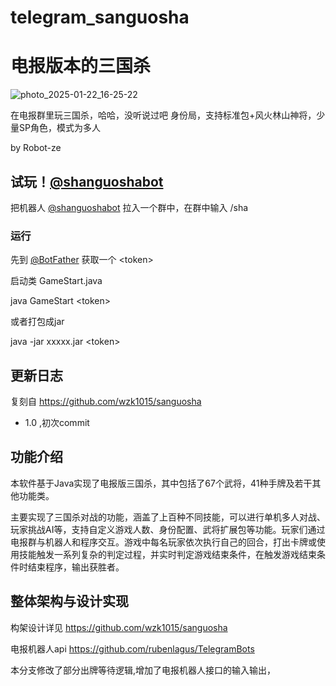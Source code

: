 # telegram_sanguosha
# 电报版本的三国杀

![photo_2025-01-22_16-25-22](https://github.com/user-attachments/assets/ea1faba8-4cd5-4418-8bd9-c3deae680ec8)

在电报群里玩三国杀，哈哈，没听说过吧
身份局，支持标准包+风火林山神将，少量SP角色，模式为多人

by Robot-ze



## 试玩！[@shanguoshabot](https://t.me/shanguoshabot) 

把机器人 [@shanguoshabot](https://t.me/shanguoshabot) 拉入一个群中，在群中输入 /sha

### 运行

先到 [@BotFather](https://t.me/BotFather) 获取一个 &lt;token&gt;

启动类 GameStart.java

java GameStart &lt;token&gt;

或者打包成jar

java -jar xxxxx.jar &lt;token&gt;
 
## 更新日志
复刻自 https://github.com/wzk1015/sanguosha
* 1.0  ,初次commit
 

## 功能介绍

本软件基于Java实现了电报版三国杀，其中包括了67个武将，41种手牌及若干其他功能类。

主要实现了三国杀对战的功能，涵盖了上百种不同技能，可以进行单机多人对战、玩家挑战AI等，支持自定义游戏人数、身份配置、武将扩展包等功能。玩家们通过电报群与机器人和程序交互。游戏中每名玩家依次执行自己的回合，打出卡牌或使用技能触发一系列复杂的判定过程，并实时判定游戏结束条件，在触发游戏结束条件时结束程序，输出获胜者。



## 整体架构与设计实现

构架设计详见 https://github.com/wzk1015/sanguosha

电报机器人api https://github.com/rubenlagus/TelegramBots

本分支修改了部分出牌等待逻辑,增加了电报机器人接口的输入输出，


 


 
